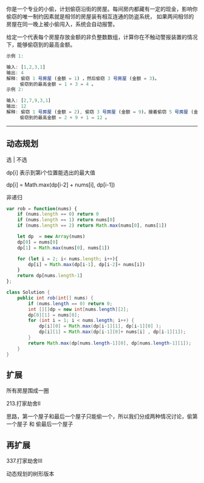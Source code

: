 你是一个专业的小偷，计划偷窃沿街的房屋。每间房内都藏有一定的现金，影响你偷窃的唯一制约因素就是相邻的房屋装有相互连通的防盗系统，
如果两间相邻的房屋在同一晚上被小偷闯入，系统会自动报警。

给定一个代表每个房屋存放金额的非负整数数组，计算你在不触动警报装置的情况下，能够偷窃到的最高金额。

```javascript
示例 1:

输入: [1,2,3,1]
输出: 4
解释: 偷窃 1 号房屋 (金额 = 1) ，然后偷窃 3 号房屋 (金额 = 3)。
     偷窃到的最高金额 = 1 + 3 = 4 。
示例 2:

输入: [2,7,9,3,1]
输出: 12
解释: 偷窃 1 号房屋 (金额 = 2), 偷窃 3 号房屋 (金额 = 9)，接着偷窃 5 号房屋 (金额 = 1)。
     偷窃到的最高金额 = 2 + 9 + 1 = 12 。
```

---

## 动态规划

选 | 不选

dp[i] 表示到第i个位置能选出的最大值

dp[i] = Math.max(dp[i-2] + nums[i], dp[i-1])

非递归

```javascript
var rob = function(nums) {
    if (nums.length == 0) return 0
    if (nums.length == 1) return nums[0]
    if (nums.length == 2) return Math.max(nums[0], nums[1])

    let dp  = new Array(nums)
    dp[0] = nums[0]
    dp[1] = Math.max(nums[0], nums[1])

    for (let i = 2; i< nums.length; i++){
        dp[i] = Math.max(dp[i-1], dp[i-2]+ nums[i])
    }
    return dp[nums.length-1]
};
```

```java
class Solution {
    public int rob(int[] nums) {
        if (nums.length == 0) return 0;
        int [][]dp = new int[nums.length][2];
        dp[0][1] = nums[0];
        for (int i = 1; i < nums.length; i++) {
            dp[i][0] = Math.max(dp[i-1][1], dp[i-1][0] );
            dp[i][1] = Math.max(dp[i-1][0]+ nums[i] , dp[i-1][1]);
        }
        return Math.max(dp[nums.length-1][0], dp[nums.length-1][1]);
    }
}
```

## 扩展

所有房屋围成一圈

213.打家劫舍II

思路，第一个屋子和最后一个屋子只能偷一个，所以我们分成两种情况讨论，偷第一个屋子 和 偷最后一个屋子

## 再扩展

337.打家劫舍III

动态规划的树形版本

